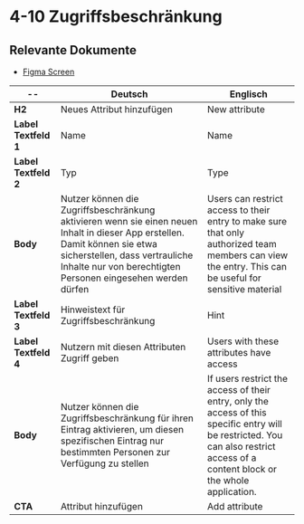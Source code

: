 # 4-10 Zugriffsbeschränkung

## Relevante Dokumente

* [Figma Screen](https://www.figma.com/file/ObpEGoczbPSUsnoH7aPFLbdy/Workflow-Generator-Screens?node-id=1000%3A14007)

-- | Deutsch | Englisch
---|---|---
**H2** | Neues Attribut hinzufügen | New attribute
**Label Textfeld 1** | Name | Name
**Label Textfeld 2** | Typ | Type
**Body** | Nutzer können die Zugriffsbeschränkung aktivieren wenn sie einen neuen Inhalt in dieser App erstellen. Damit können sie etwa sicherstellen, dass vertrauliche Inhalte nur von berechtigten Personen eingesehen werden dürfen | Users can restrict access to their entry to make sure that only authorized team members can view the entry. This can be useful for sensitive material
**Label Textfeld 3** | Hinweistext für Zugriffsbeschränkung | Hint
**Label Textfeld 4** | Nutzern mit diesen Attributen Zugriff geben | Users with these attributes have access
**Body** | Nutzer können die Zugriffsbeschränkung für ihren Eintrag aktivieren, um diesen spezifischen Eintrag nur bestimmten Personen zur Verfügung zu stellen | If users restrict the access of their entry, only the access of this specific entry will be restricted. You can also restrict access of a content block or the whole application.
**CTA** | Attribut hinzufügen | Add attribute